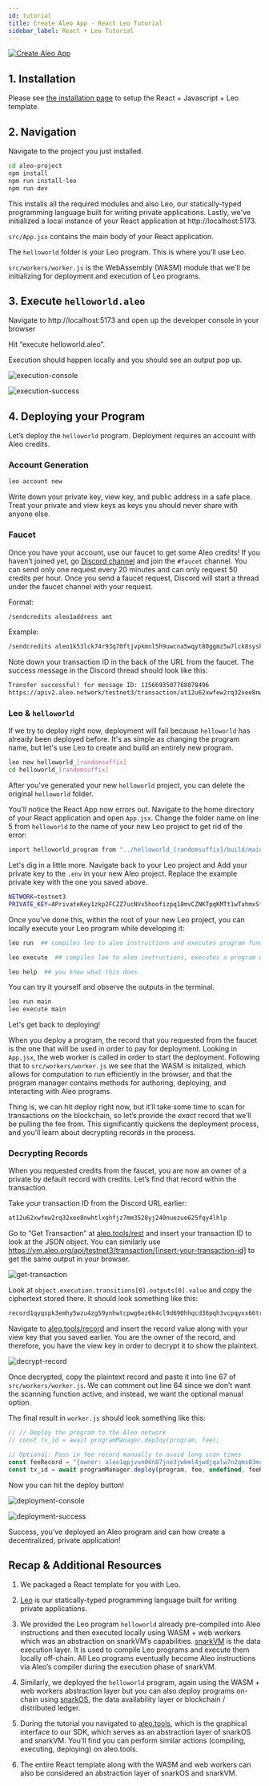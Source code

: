 ```yaml
---
id: tutorial
title: Create Aleo App - React Leo Tutorial
sidebar_label: React + Leo Tutorial
---
```


<a href="https://www.npmjs.com/package/create-aleo-app"> <img alt="Create Aleo App" src="https://img.shields.io/npm/l/create-aleo-app?label=NPM%20-%20Create-Aleo-App&labelColor=green&color=blue" /></a>


## 1. Installation

Please see [the installation page](00_app_installation.md) to setup the React + Javascript + Leo template.

## 2. Navigation

Navigate to the project you just installed. 

```bash
cd aleo-project
npm install
npm run install-leo
npm run dev
```
<!-- markdown-link-check-disable -->

This installs all the required modules and also Leo, our statically-typed programming language built for writing private applications. Lastly, we've initialized a local instance of your React application at http://localhost:5173.

`src/App.jsx` contains the main body of your React application.

The `helloworld` folder is your Leo program. This is where you’ll use Leo.

`src/workers/worker.js` is the WebAssembly (WASM) module that we'll be initializing for deployment and execution of Leo programs.

## 3. Execute `helloworld.aleo`

Navigate to http://localhost:5173 and open up the developer console in your browser

<!-- markdown-link-check-enable -->

Hit “execute helloworld.aleo”. 

Execution should happen locally and you should see an output pop up.

![execution-console](./images/execution-console.png)

![execution-success](./images/execution-success.png)

## 4. Deploying your Program

Let’s deploy the `helloworld` program. Deployment requires an account with Aleo credits.

### Account Generation

```bash
leo account new 
```

Write down your private key, view key, and public address in a safe place. Treat your private and view keys as keys you should never share with anyone else. 

### Faucet

Once you have your account, use our faucet to get some Aleo credits! If you haven’t joined yet, go [Discord channel](https://discord.com/invite/SMXsDEQ) and join the `#faucet` channel. You can send only one request every 20 minutes and can only request 50 credits per hour. Once you send a faucet request, Discord will start a thread under the faucet channel with your request.

Format:

```bash
/sendcredits aleo1address amt
```

Example:
```bash
/sendcredits aleo1k53lck74r93q70ftjvpkmnl5h9uwcna5wqyt80ggmz5w7lck8syskpxj46 20
```

Note down your transaction ID in the back of the URL from the faucet. The success message in the Discord thread should look like this:

```bash
Transfer successful! for message ID: 1156693507768078496
https://apiv2.aleo.network/testnet3/transaction/at12u62xwfew2rq32xee8nwhtlxghfjz7mm3528yj240nuezue625fqy4lhlp
```

### Leo & `helloworld`

If we try to deploy right now, deployment will fail because `helloworld` has already been deployed before. It's as simple as changing the program name, but let's use Leo to create and build an entirely new program.

```bash
leo new helloworld_[randomsuffix]
cd helloworld_[randomsuffix]
```

After you've generated your new `helloworld` project, you can delete the original `helloworld` folder.

You'll notice the React App now errors out. Navigate to the home directory of your React application and open `App.jsx`. Change the folder name on line 5 from `helloworld` to the name of your new Leo project to get rid of the error:

```bash
import helloworld_program from "../helloworld_[randomsuffix]/build/main.aleo?raw";
```

Let's dig in a little more. Navigate back to your Leo project and Add your private key to the `.env` in your new Aleo project. Replace the example private key with the one you saved above.

```bash
NETWORK=testnet3
PRIVATE_KEY=APrivateKey1zkp2FCZZ7ucNVx5hoofizpq18mvCZNKTpqKMTt1wTahmxSf
```

Once you've done this, within the root of your new Leo project, you can locally execute your Leo program while developing it:

```bash
leo run  ## compiles leo to aleo instructions and executes program functions with input variables

leo execute  ## compiles leo to aleo instructions, executes a program with input variables, synthesizes the program circuit, and generates proving and verifying keys

leo help  ## you know what this does
```

You can try it yourself and observe the outputs in the terminal.

```bash
leo run main
leo execute main
```

Let's get back to deploying!

When you deploy a program, the record that you requested from the faucet is the one that will be used in order to pay for deployment. Looking in `App.jsx`, the web worker is called in order to start the deployment. Following that to `src/workers/worker.js` we see that the WASM is initalized, which allows for computation to run efficiently in the browser, and that the program manager contains methods for authoring, deploying, and interacting with Aleo programs. 

Thing is, we can hit deploy right now, but it’ll take some time to scan for transactions on the blockchain, so let’s provide the *exact* record that we’ll be pulling the fee from. This significantly quickens the deployment process, and you’ll learn about decrypting records in the process.

### Decrypting Records

When you requested credits from the faucet, you are now an owner of a private by default record with credits. Let’s find that record within the transaction.

Take your transaction ID from the Discord URL earlier:

```bash
at12u62xwfew2rq32xee8nwhtlxghfjz7mm3528yj240nuezue625fqy4lhlp
``` 
<!-- markdown-link-check-disable -->
Go to “Get Transaction” at [aleo.tools/rest](https://aleo.tools/rest) and insert your transaction ID to look at the JSON object. You can similarly use https://vm.aleo.org/api/testnet3/transaction/[insert-your-transaction-id] to get the same output in your browser. 
<!-- markdown-link-check-enable-->

![get-transaction](./images/get-transaction.png)

Look at `object.execution.transitions[0].outputs[0].value` and copy the ciphertext stored there. It should look something like this:

```bash
record1qyqspk3emhy5wzu4zg59ynhwtcpwg6ez6k4cl9d690hhqcd36pqh3vcpqyxx66trwfhkxun9v35hguerqqpqzqrtc3d8s5qrlufglkk3gkvgj3w2xdul2kl0pxhvt7f85qfxm0dcpt4g5gf6u356sgte9cyzqhj940l6qsdk5uf7u2xcwfv4zrvmeqdpzjrt848
```

Navigate to [aleo.tools/record](https://aleo.tools/record) and insert the record value along with your view key that you saved earlier. You are the owner of the record, and therefore, you have the view key in order to decrypt it to show the plaintext.

![decrypt-record](./images/decrypt-record.png)

Once decrypted, copy the plaintext record and paste it into line 67 of `src/workers/worker.js`. We can comment out line 64 since we don’t want the scanning function active, and instead, we want the optional manual option.

The final result in `worker.js` should look something like this:

```javascript
// // Deploy the program to the Aleo network
// const tx_id = await programManager.deploy(program, fee);

// Optional: Pass in fee record manually to avoid long scan times
const feeRecord = "{owner: aleo1qpjvun06n87jne3jwkml4jwdjqalw7n2qms03mcamenzczrj0uysp85fit.private, microcredits: 50000000u64.private, _nonce: 7736650979063383113375091219637426887776503149825722849440478642541635263210group.public}";
const tx_id = await programManager.deploy(program, fee, undefined, feeRecord);
```

Now you can hit the deploy button! 

![deployment-console](./images/deployment-console.png)

![deployment-success](./images/deployment-success.png)

Success, you’ve deployed an Aleo program and can how create a decentralized, private application!

## Recap & Additional Resources

1. We packaged a React template for you with Leo.

2. [Leo](https://developer.aleo.org/leo/) is our statically-typed programming language built for writing private applications.

3. We provided the Leo program `helloworld` already pre-compiled into Aleo instructions and then executed locally using WASM + web workers which was an abstraction on snarkVM’s capabilities. [snarkVM](https://developer.aleo.org/aleo/) is the data execution layer. It is used to compile Leo programs and execute them locally off-chain. All Leo programs eventually become Aleo instructions via Aleo’s compiler during the execution phase of snarkVM. 

4. Similarly, we deployed the `helloworld` program, again using the WASM + web workers abstraction layer but you can also deploy programs on-chain using [snarkOS](https://developer.aleo.org/testnet/getting_started/deploy_execute/#deploy), the data availability layer or blockchain / distributed ledger.

5. During the tutorial you navigated to [aleo.tools](https://aleo.tools), which is the graphical interface to our SDK, which serves as an abstraction layer of snarkOS and snarkVM. You’ll find you can perform similar actions (compiling, executing, deploying) on aleo.tools. 

6. The entire React template along with the WASM and web workers can also be considered an abstraction layer of snarkOS and snarkVM.